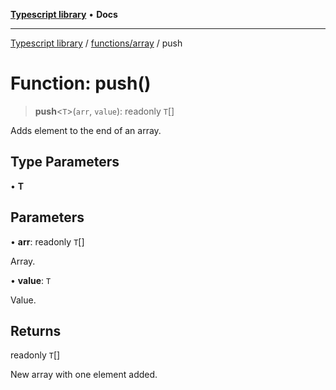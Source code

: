 [**Typescript library**](../../../index.md) • **Docs**

***

[Typescript library](../../../modules.md) / [functions/array](../index.md) / push

# Function: push()

> **push**\<`T`\>(`arr`, `value`): readonly `T`[]

Adds element to the end of an array.

## Type Parameters

• **T**

## Parameters

• **arr**: readonly `T`[]

Array.

• **value**: `T`

Value.

## Returns

readonly `T`[]

New array with one element added.
